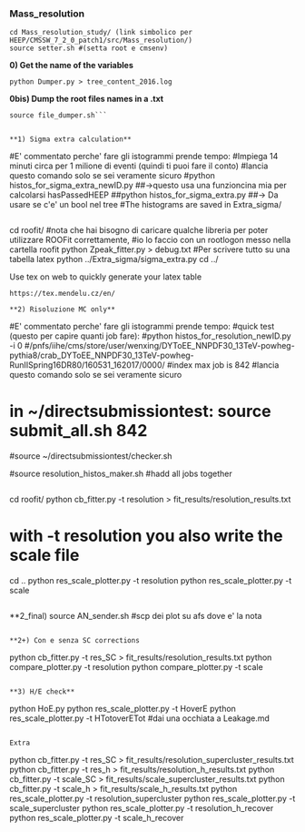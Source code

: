 ### Mass_resolution
```
cd Mass_resolution_study/ (link simbolico per HEEP/CMSSW_7_2_0_patch1/src/Mass_resolution/)
source setter.sh #(setta root e cmsenv)
```

**0) Get the name of the variables**
```
python Dumper.py > tree_content_2016.log
```
**0bis) Dump the root files names in a .txt**
```
source file_dumper.sh```


**1) Sigma extra calculation**

```
#E' commentato perche' fare gli istogrammi prende tempo: 
#Impiega 14 minuti circa per 1 milione di eventi (quindi ti puoi fare il conto)
#lancia questo comando solo se sei veramente sicuro
#python histos_for_sigma_extra_newID.py ##->questo usa una funzioncina mia per calcolarsi hasPassedHEEP
##python histos_for_sigma_extra.py ##-> Da usare se c'e' un bool nel tree
#The histograms are saved in Extra_sigma/
```

```
cd roofit/
#nota che hai bisogno di caricare qualche libreria per poter utilizzare ROOFit correttamente,
#io lo faccio con un rootlogon messo nella cartella roofit
python Zpeak_fitter.py > debug.txt
#Per scrivere tutto su una tabella latex
python ../Extra_sigma/sigma_extra.py
cd ../

Use tex on web to quickly generate your latex table
```
https://tex.mendelu.cz/en/

**2) Risoluzione MC only**

```
#E' commentato perche' fare gli istogrammi prende tempo: 
#quick test (questo per capire quanti job fare): 
#python histos_for_resolution_newID.py -i 0
#/pnfs/iihe/cms/store/user/wenxing/DYToEE_NNPDF30_13TeV-powheg-pythia8/crab_DYToEE_NNPDF30_13TeV-powheg-RunIISpring16DR80/160531_162017/0000/
#index max job is  842
#lancia questo comando solo se sei veramente sicuro
# in ~/directsubmissiontest: source submit_all.sh 842
#source ~/directsubmissiontest/checker.sh

#source resolution_histos_maker.sh #hadd all jobs together
```

```
cd roofit/
python cb_fitter.py -t resolution > fit_results/resolution_results.txt
# with -t resolution you also write the scale file
cd ..
python res_scale_plotter.py -t resolution
python res_scale_plotter.py -t scale
```

```
**2_final) source AN_sender.sh #scp dei plot su afs dove e' la nota
```

**2+) Con e senza SC corrections
```
python cb_fitter.py -t res_SC > fit_results/resolution_results.txt
python compare_plotter.py -t resolution
python compare_plotter.py -t scale

```

**3) H/E check**
```
python HoE.py
python res_scale_plotter.py -t HoverE
python res_scale_plotter.py -t HTotoverETot
#dai una occhiata a Leakage.md
```

Extra
```
python cb_fitter.py -t res_SC > fit_results/resolution_supercluster_results.txt
python cb_fitter.py -t res_h > fit_results/resolution_h_results.txt
python cb_fitter.py -t scale_SC > fit_results/scale_supercluster_results.txt
python cb_fitter.py -t scale_h > fit_results/scale_h_results.txt
python res_scale_plotter.py -t resolution_supercluster
python res_scale_plotter.py -t scale_supercluster
python res_scale_plotter.py -t resolution_h_recover
python res_scale_plotter.py -t scale_h_recover
```



